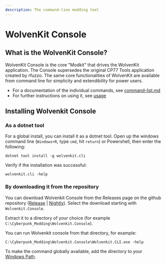```yaml
---
description: The command-line modding tool
---
```


# WolvenKit Console

## What is the WolvenKit Console?

WolvenKit Console is the core "Modkit" that drives the WolvenKit application. The Console supersedes the original CP77 Tools application created by rfuzzo. The same core functionalities of WolvenKit are available from command line for simplicity and extendibility for power users.

* For a documentation of the individual commands, see [command-list.md](usage/command-list.md "mention")
* For further instructions on using it, see [usage](usage/ "mention")

## Installing Wolvenkit Console

### As a dotnet tool

For a global install, you can install it as a dotnet tool. Open up the windows command line (`Windows+R`, type `cmd`, hit `return`) or Powershell, then enter the following:

```
dotnet tool install -g wolvenkit.cli 
```

Verify if the installation was successful:

```
wolvenkit.cli -help
```

### By downloading it from the repository

You can download Wolvenkit Console from the Releases page on the github repository ([Release](https://github.com/WolvenKit/WolvenKit/releases) | [Nightly](https://github.com/WolvenKit/WolvenKit-nightly-releases/releases)). Select the download starting with `Wolvenkit.Console`.

Extract it to a directory of your choice (for example `C:\Cyberpunk_Modding\Wolvenkit.Console`).&#x20;

You can run Wolvenkit console from that directory, for example:&#x20;

```
C:\Cyberpunk_Modding\Wolvenkit.Console\Wolvenkit.CLI.exe -help
```

To make the command globally available, add the directory to your [Windows Path](https://www.architectryan.com/2018/03/17/add-to-the-path-on-windows-10/).
